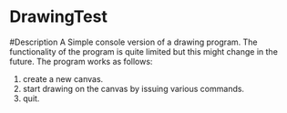 # DrawingTest
#Description
A Simple console version of a drawing program. 
The functionality of the program is quite limited but this might change in the future. 
The program works as follows: 
1. create a new canvas. 
2. start drawing on the canvas by issuing various commands. 
3. quit. 